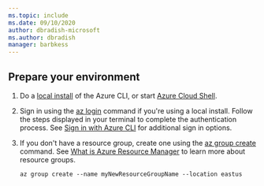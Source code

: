 ```yaml
---
ms.topic: include
ms.date: 09/10/2020
author: dbradish-microsoft
ms.author: dbradish
manager: barbkess
---
```


## Prepare your environment

1. Do a [local install](/cli/azure/install-azure-cli) of the Azure CLI, or start [Azure Cloud Shell](/cli/azure/start-azure-cloud-shell).
1. Sign in using the [az login](/cli/azure/reference-index#az-login) command if you're using a local install.  Follow the steps displayed in your terminal to complete the authentication process.  See [Sign in with Azure CLI](/cli/azure/authenticate-azure-cli) for additional sign in options.
1. If you don't have a resource group, create one using the [az group create](/cli/azure/group#az-group-create) command.  See [What is Azure Resource Manager](/azure/azure-resource-manager/management/overview) to learn more about resource groups.

   ```azurecli
   az group create --name myNewResourceGroupName --location eastus
   ```
